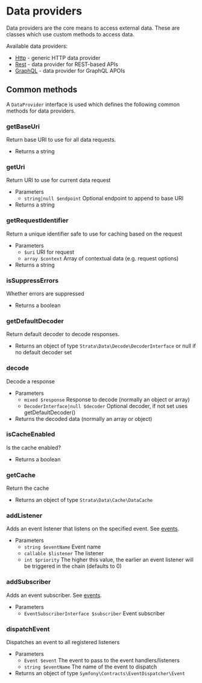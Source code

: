 # Data providers

Data providers are the core means to access external data. These are classes which use custom methods to access 
data. 

Available data providers:

* [Http](http.md) - generic HTTP data provider
* [Rest](rest.md) - data provider for REST-based APIs
* [GraphQL](graphql.md) - data provider for GraphQL APOIs

## Common methods

A `DataProvider` interface is used which defines the following common methods for data providers.

### getBaseUri

Return base URI to use for all data requests. 

* Returns a string
  
### getUri

Return URI to use for current data request

* Parameters
    * `string|null $endpoint` Optional endpoint to append to base URI
* Returns a string

### getRequestIdentifier

Return a unique identifier safe to use for caching based on the request

* Parameters
    * `$uri` URI for request
    * `array $context` Array of contextual data (e.g. request options)
* Returns a string
  
### isSuppressErrors

Whether errors are suppressed

* Returns a boolean
  
### getDefaultDecoder

Return default decoder to decode responses.

* Returns an object of type `Strata\Data\Decode\DecoderInterface` or null if no default decoder set

### decode

Decode a response

* Parameters
    * `mixed $response` Response to decode (normally an object or array)
    * `DecoderInterface|null $decoder` Optional decoder, if not set uses getDefaultDecoder()
* Returns the decoded data (normally an array or object)
  
### isCacheEnabled

Is the cache enabled?

* Returns a boolean

### getCache

Return the cache

* Returns an object of type `Strata\Data\Cache\DataCache`
     
### addListener

Adds an event listener that listens on the specified event. See [events](../events.md).

* Parameters
    * `string $eventName` Event name
    * `callable $listener` The listener
    * `int $priority` The higher this value, the earlier an event listener will be triggered in the chain (defaults to 0)

### addSubscriber

Adds an event subscriber. See [events](../events.md).

* Parameters
    * `EventSubscriberInterface $subscriber` Event subscriber
  
### dispatchEvent

Dispatches an event to all registered listeners

* Parameters
    * `Event $event` The event to pass to the event handlers/listeners
    * `string $eventName` The name of the event to dispatch
* Returns an object of type `Symfony\Contracts\EventDispatcher\Event`
